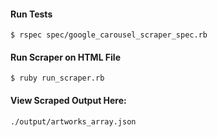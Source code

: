 #### Run Tests
`$ rspec spec/google_carousel_scraper_spec.rb`

#### Run Scraper on HTML File
`$ ruby run_scraper.rb`

#### View Scraped Output Here:
`./output/artworks_array.json`